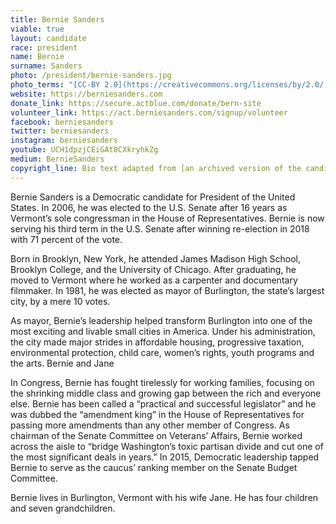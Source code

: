 ```yaml
---
title: Bernie Sanders
viable: true
layout: candidate
race: president
name: Bernie
surname: Sanders
photo: /president/bernie-sanders.jpg
photo_terms: "[CC-BY 2.0](https://creativecommons.org/licenses/by/2.0/) [photo](https://commons.wikimedia.org/wiki/File:Bernie_Sanders_in_January_2016_by_Gage_Skidmore.jpg) by [Gage Skidmore](http://www.gageskidmore.com)"
website: https://berniesanders.com
donate_link: https://secure.actblue.com/donate/bern-site
volunteer_link: https://act.berniesanders.com/signup/volunteer
facebook: berniesanders
twitter: berniesanders
instagram: berniesanders
youtube: UCH1dpzjCEiGAt8CXkryhkZg
medium: BernieSanders
copyright_line: Bio text adapted from [an archived version of the candidate's website](https://web.archive.org/web/20160601080318/https://berniesanders.com/about/) and may be &copy;2016 Bernie 2016. 
---
```

Bernie Sanders is a Democratic candidate for President of the United States. In 2006, he was elected to the U.S. Senate after 16 years as Vermont’s sole congressman in the House of Representatives. Bernie is now serving his third term in the U.S. Senate after winning re-election in 2018 with 71 percent of the vote.

Born in Brooklyn, New York, he attended James Madison High School, Brooklyn College, and the University of Chicago. After graduating, he moved to Vermont where he worked as a carpenter and documentary filmmaker. In 1981, he was elected as mayor of Burlington, the state’s largest city, by a mere 10 votes.

As mayor, Bernie’s leadership helped transform Burlington into one of the most exciting and livable small cities in America. Under his administration, the city made major strides in affordable housing, progressive taxation, environmental protection, child care, women’s rights, youth programs and the arts. Bernie and Jane

In Congress, Bernie has fought tirelessly for working families, focusing on the shrinking middle class and growing gap between the rich and everyone else. Bernie has been called a “practical and successful legislator” and he was dubbed the “amendment king” in the House of Representatives for passing more amendments than any other member of Congress. As chairman of the Senate Committee on Veterans’ Affairs, Bernie worked across the aisle to “bridge Washington’s toxic partisan divide and cut one of the most significant deals in years.” In 2015, Democratic leadership tapped Bernie to serve as the caucus’ ranking member on the Senate Budget Committee.

Bernie lives in Burlington, Vermont with his wife Jane. He has four children and seven grandchildren.
